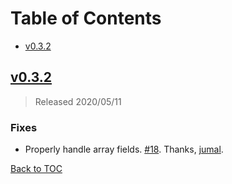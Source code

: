 # Table of Contents

- [v0.3.2](#v032)

## [v0.3.2]

> Released 2020/05/11

### Fixes

- Properly handle array fields.
  [#18](https://github.com/Kong/go-pluginserver/pull/18).
  Thanks, [jumal](https://github.com/jumal).

[Back to TOC](#table-of-contents)

[v0.3.2]: https://github.com/Kong/go-pluginserver/compare/v0.3.1..v0.3.2
